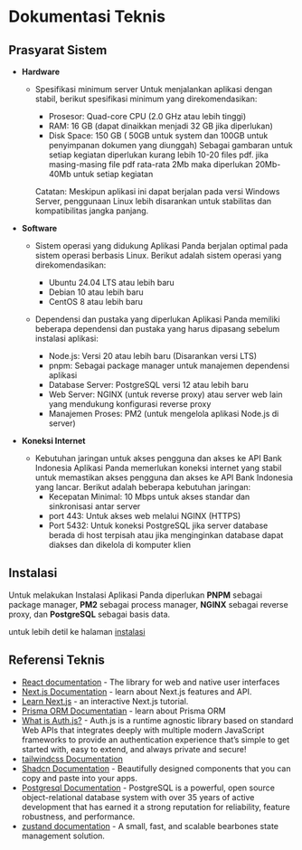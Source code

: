 # Dokumentasi Teknis

## **Prasyarat Sistem**

- **Hardware**

  - Spesifikasi minimum server
    Untuk menjalankan aplikasi dengan stabil, berikut spesifikasi minimum yang direkomendasikan:

    - Prosesor: Quad-core CPU (2.0 GHz atau lebih tinggi)
    - RAM: 16 GB (dapat dinaikkan menjadi 32 GB jika diperlukan)
    - Disk Space: 150 GB ( 50GB untuk system dan 100GB untuk penyimpanan dokumen yang diunggah)
      Sebagai gambaran untuk setiap kegiatan diperlukan kurang lebih 10-20 files pdf. jika masing-masing file pdf rata-rata 2Mb maka diperlukan 20Mb-40Mb untuk setiap kegiatan

    Catatan: Meskipun aplikasi ini dapat berjalan pada versi Windows Server, penggunaan Linux lebih disarankan untuk stabilitas dan kompatibilitas jangka panjang.

- **Software**

  - Sistem operasi yang didukung
    Aplikasi Panda berjalan optimal pada sistem operasi berbasis Linux. Berikut adalah sistem operasi yang direkomendasikan:

    - Ubuntu 24.04 LTS atau lebih baru
    - Debian 10 atau lebih baru
    - CentOS 8 atau lebih baru

  - Dependensi dan pustaka yang diperlukan
    Aplikasi Panda memiliki beberapa dependensi dan pustaka yang harus dipasang sebelum instalasi aplikasi:
    - Node.js: Versi 20 atau lebih baru (Disarankan versi LTS)
    - pnpm: Sebagai package manager untuk manajemen dependensi aplikasi
    - Database Server: PostgreSQL versi 12 atau lebih baru
    - Web Server: NGINX (untuk reverse proxy) atau server web lain yang mendukung konfigurasi reverse proxy
    - Manajemen Proses: PM2 (untuk mengelola aplikasi Node.js di server)

- **Koneksi Internet**
  - Kebutuhan jaringan untuk akses pengguna dan akses ke API Bank Indonesia
    Aplikasi Panda memerlukan koneksi internet yang stabil untuk memastikan akses pengguna dan akses ke API Bank Indonesia yang lancar. Berikut adalah beberapa kebutuhan jaringan:
    - Kecepatan Minimal: 10 Mbps untuk akses standar dan sinkronisasi antar server
    - port 443: Untuk akses web melalui NGINX (HTTPS)
    - Port 5432: Untuk koneksi PostgreSQL jika server database berada di host terpisah atau jika menginginkan database dapat diakses dan dikelola di komputer klien

## Instalasi

Untuk melakukan Instalasi Aplikasi Panda diperlukan **PNPM** sebagai package manager, **PM2** sebagai process manager, **NGINX** sebagai reverse proxy, dan **PostgreSQL** sebagai basis data.

untuk lebih detil ke halaman [instalasi](deploy.md)

## Referensi Teknis

- [React documentation](https://react.dev/learn) - The library for web and native user interfaces
- [Next.js Documentation](https://nextjs.org/docs) - learn about Next.js features and API.
- [Learn Next.js](https://nextjs.org/learn) - an interactive Next.js tutorial.
- [Prisma ORM Documentatian](https://www.prisma.io/docs/orm/overview/introduction) - learn about Prisma ORM
- [What is Auth.js?](https://authjs.dev/getting-started) - Auth.js is a runtime agnostic library based on standard Web APIs that integrates deeply with multiple modern JavaScript frameworks to provide an authentication experience that’s simple to get started with, easy to extend, and always private and secure!
- [tailwindcss Documentation](https://tailwindcss.com/docs/installation)
- [Shadcn Documentation](https://ui.shadcn.com/docs) - Beautifully designed components that you can copy and paste into your apps.
- [Postgresql Documentation](https://www.postgresql.org/docs/current/index.html) - PostgreSQL is a powerful, open source object-relational database system with over 35 years of active development that has earned it a strong reputation for reliability, feature robustness, and performance.
- [zustand documentation](https://zustand.docs.pmnd.rs/getting-started/introduction) - A small, fast, and scalable bearbones state management solution.
